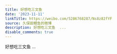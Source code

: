 ```yaml
---
title: 好想吃三文鱼
date: '2023-11-11'
linkTitle: https://weibo.com/5286768287/Ns8z82fYF
source: 久保田鲤鱼的微博
description: 好想吃三文鱼  ...
disable_comments: true
---
```

好想吃三文鱼  ...
